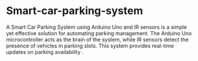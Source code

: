 # Smart-car-parking-system
A Smart Car Parking System using Arduino Uno and IR sensors is a simple yet effective solution for automating parking management. The Arduino Uno microcontroller acts as the brain of the system, while IR sensors detect the presence of vehicles in parking slots. This system provides real-time updates on parking availability .
